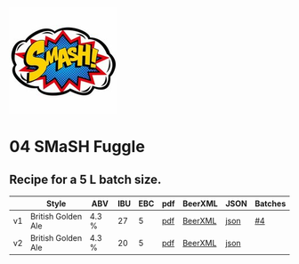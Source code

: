 ![logo](./04_SMaSH_Fuggle.jpeg)

# 04 SMaSH Fuggle

## Recipe for a 5 L batch size.

|    | Style | ABV | IBU | EBC | pdf | BeerXML | JSON | Batches |
|----|-------|-----|-----|-----|-----|---------|------|---------|
| v1   | British Golden Ale | 4.3 % | 27 | 5 | [pdf](./04_SMaSH_Fuggle.pdf) | [BeerXML](./04_SMaSH_Fuggle.xml) | [json](./04_SMaSH_Fuggle.json) | [#4](../../batches/batch_4/README.md) |
| v2 | British Golden Ale | 4.3 % | 20 | 5 | [pdf](./04_SMaSH_Fuggle_v2.pdf) | [BeerXML](./04_SMaSH_Fuggle_v2.xml) | [json](./04_SMaSH_Fuggle_v2.json) | |
